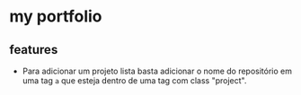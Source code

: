 # my portfolio
 
## features

* Para adicionar um projeto lista basta adicionar o nome do repositório em uma tag ```a```
 que esteja dentro de uma tag com class "project".
